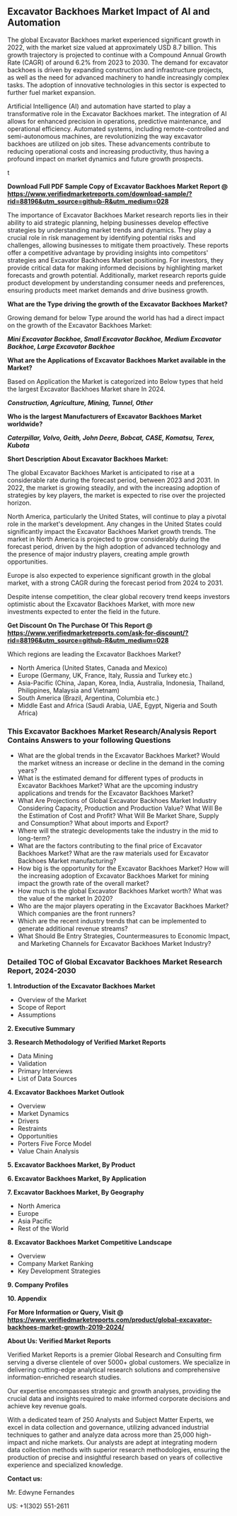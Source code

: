<h2>Excavator Backhoes Market Impact of AI and Automation</h2><p>The global Excavator Backhoes market experienced significant growth in 2022, with the market size valued at approximately USD 8.7 billion. This growth trajectory is projected to continue with a Compound Annual Growth Rate (CAGR) of around 6.2% from 2023 to 2030. The demand for excavator backhoes is driven by expanding construction and infrastructure projects, as well as the need for advanced machinery to handle increasingly complex tasks. The adoption of innovative technologies in this sector is expected to further fuel market expansion.</p><p>Artificial Intelligence (AI) and automation have started to play a transformative role in the Excavator Backhoes market. The integration of AI allows for enhanced precision in operations, predictive maintenance, and operational efficiency. Automated systems, including remote-controlled and semi-autonomous machines, are revolutionizing the way excavator backhoes are utilized on job sites. These advancements contribute to reducing operational costs and increasing productivity, thus having a profound impact on market dynamics and future growth prospects.</p>t</p><p id="" class=""><strong>Download Full PDF Sample Copy of Excavator Backhoes Market Report @ <a href="https://www.verifiedmarketreports.com/download-sample/?rid=88196&utm_source=github-R&utm_medium=028" target="_blank">https://www.verifiedmarketreports.com/download-sample/?rid=88196&utm_source=github-R&utm_medium=028</a></strong></p><p>The importance of&nbsp;Excavator Backhoes Market research reports lies in their ability to aid strategic planning, helping businesses develop effective strategies by understanding market trends and dynamics. They play a crucial role in risk management by identifying potential risks and challenges, allowing businesses to mitigate them proactively. These reports offer a competitive advantage by providing insights into competitors' strategies and Excavator Backhoes Market positioning. For investors, they provide critical data for making informed decisions by highlighting market forecasts and growth potential. Additionally, market research reports guide product development by understanding consumer needs and preferences, ensuring products meet market demands and drive business growth.</p><p><strong>What are the&nbsp;Type driving the growth of the Excavator Backhoes Market?</strong></p><p id="" class="">Growing demand for below Type around the world has had a direct impact on the growth of the Excavator Backhoes Market:</p><em><strong>Mini Excavator Backhoe, Small Excavator Backhoe, Medium Excavator Backhoe, Large Excavator Backhoe</strong></em></p><strong>What are the&nbsp;Applications&nbsp;of Excavator Backhoes Market available in the Market?</strong></p><p id="" class="">Based on Application the Market is categorized into Below types that held the largest Excavator Backhoes Market share In 2024.</p><em><strong>Construction, Agriculture, Mining, Tunnel, Other</strong></em></p><strong>Who is the largest Manufacturers of Excavator Backhoes Market worldwide?</strong></p><p><em><strong>Caterpillar, Volvo, Geith, John Deere, Bobcat, CASE, Komatsu, Terex, Kubota</strong></em></p><p id="" class=""><strong>Short Description About Excavator Backhoes Market:</strong></p><p>The global Excavator Backhoes Market is anticipated to rise at a considerable rate during the forecast period, between 2023 and 2031. In 2022, the market is growing steadily, and with the increasing adoption of strategies by key players, the market is expected to rise over the projected horizon.</p><p>North America, particularly the United States, will continue to play a pivotal role in the market's development. Any changes in the United States could significantly impact the Excavator Backhoes Market growth trends. The market in North America is projected to grow considerably during the forecast period, driven by the high adoption of advanced technology and the presence of major industry players, creating ample growth opportunities.</p><p>Europe is also expected to experience significant growth in the global market, with a strong CAGR during the forecast period from 2024 to 2031.</p><p>Despite intense competition, the clear global recovery trend keeps investors optimistic about the Excavator Backhoes Market, with more new investments expected to enter the field in the future.</p><p id="" class=""><strong>Get Discount On The Purchase Of This Report @ <a href="https://www.verifiedmarketreports.com/ask-for-discount/?rid=88196&utm_source=github-R&utm_medium=028" target="_blank">https://www.verifiedmarketreports.com/ask-for-discount/?rid=88196&utm_source=github-R&utm_medium=028</a></strong></p>Which regions are leading the Excavator Backhoes Market?</p><ul><li>North America (United States, Canada and Mexico)</li><li>Europe (Germany, UK, France, Italy, Russia and Turkey etc.)</li><li>Asia-Pacific (China, Japan, Korea, India, Australia, Indonesia, Thailand, Philippines, Malaysia and Vietnam)</li><li>South America (Brazil, Argentina, Columbia etc.)</li><li>Middle East and Africa (Saudi Arabia, UAE, Egypt, Nigeria and South Africa)</li></ul><h3 id="" class="">This Excavator Backhoes Market Research/Analysis Report Contains Answers to your following Questions</h3><ul><li>What are the global trends in the Excavator Backhoes Market? Would the market witness an increase or decline in the demand in the coming years?</li><li>What is the estimated demand for different types of products in Excavator Backhoes Market? What are the upcoming industry applications and trends for the Excavator Backhoes Market?</li><li>What Are Projections of Global Excavator Backhoes Market Industry Considering Capacity, Production and Production Value? What Will Be the Estimation of Cost and Profit? What Will Be Market Share, Supply and Consumption? What about imports and Export?</li><li>Where will the strategic developments take the industry in the mid to long-term?</li><li>What are the factors contributing to the final price of Excavator Backhoes Market? What are the raw materials used for Excavator Backhoes Market manufacturing?</li><li>How big is the opportunity for the Excavator Backhoes Market? How will the increasing adoption of Excavator Backhoes Market for mining impact the growth rate of the overall market?</li><li>How much is the global Excavator Backhoes Market worth? What was the value of the market In 2020?</li><li>Who are the major players operating in the Excavator Backhoes Market? Which companies are the front runners?</li><li>Which are the recent industry trends that can be implemented to generate additional revenue streams?</li><li>What Should Be Entry Strategies, Countermeasures to Economic Impact, and Marketing Channels for Excavator Backhoes Market Industry?</li></ul><h3 id="" class="">Detailed TOC of Global Excavator Backhoes Market Research Report, 2024-2030</h3><p id="" class=""><strong>1. Introduction of the Excavator Backhoes Market</strong></p><ul><li>Overview of the Market</li><li>Scope of Report</li><li>Assumptions</li></ul><p id="" class=""><strong>2. Executive Summary</strong></p><p id="" class=""><strong>3. Research Methodology of Verified Market Reports</strong></p><ul><li>Data Mining</li><li>Validation</li><li>Primary Interviews</li><li>List of Data Sources</li></ul><p id="" class=""><strong>4. Excavator Backhoes Market Outlook</strong></p><ul><li>Overview</li><li>Market Dynamics</li><li>Drivers</li><li>Restraints</li><li>Opportunities</li><li>Porters Five Force Model</li><li>Value Chain Analysis</li></ul><p id="" class=""><strong>5. Excavator Backhoes Market, By Product</strong></p><p id="" class=""><strong>6. Excavator Backhoes Market, By Application</strong></p><p id="" class=""><strong>7. Excavator Backhoes Market, By Geography</strong></p><ul><li>North America</li><li>Europe</li><li>Asia Pacific</li><li>Rest of the World</li></ul><p id="" class=""><strong>8. Excavator Backhoes Market Competitive Landscape</strong></p><ul><li>Overview</li><li>Company Market Ranking</li><li>Key Development Strategies</li></ul><p id="" class=""><strong>9. Company Profiles</strong></p><p id="" class=""><strong>10. Appendix</strong></p><p id="" class=""><strong>For More Information or Query, Visit @ <a href="https://www.verifiedmarketreports.com/product/global-excavator-backhoes-market-growth-2019-2024/" target="_blank">https://www.verifiedmarketreports.com/product/global-excavator-backhoes-market-growth-2019-2024/</a></strong></p><p id="" class=""><strong>About Us: Verified Market Reports</strong></p><p id="" class="">Verified Market Reports is a premier Global Research and Consulting firm serving a diverse clientele of over 5000+ global customers. We specialize in delivering cutting-edge analytical research solutions and comprehensive information-enriched research studies.</p><p id="" class="">Our expertise encompasses strategic and growth analyses, providing the crucial data and insights required to make informed corporate decisions and achieve key revenue goals.</p><p id="" class="">With a dedicated team of 250 Analysts and Subject Matter Experts, we excel in data collection and governance, utilizing advanced industrial techniques to gather and analyze data across more than 25,000 high-impact and niche markets. Our analysts are adept at integrating modern data collection methods with superior research methodologies, ensuring the production of precise and insightful research based on years of collective experience and specialized knowledge.</p><p id="" class=""><strong>Contact us:</strong></p><p id="" class="">Mr. Edwyne Fernandes</p><p id="" class="">US: +1(302) 551-2611</p>
